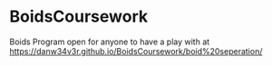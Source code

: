 # BoidsCoursework
Boids Program open for anyone to have a play with at https://danw34v3r.github.io/BoidsCoursework/boid%20seperation/
